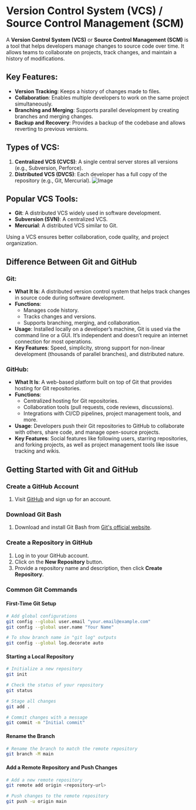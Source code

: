 # Version Control System (VCS) / Source Control Management (SCM)

A **Version Control System (VCS)** or **Source Control Management (SCM)** is a tool that helps developers manage changes to source code over time. It allows teams to collaborate on projects, track changes, and maintain a history of modifications.

## Key Features:
- **Version Tracking**: Keeps a history of changes made to files.
- **Collaboration**: Enables multiple developers to work on the same project simultaneously.
- **Branching and Merging**: Supports parallel development by creating branches and merging changes.
- **Backup and Recovery**: Provides a backup of the codebase and allows reverting to previous versions.

## Types of VCS:
1. **Centralized VCS (CVCS)**: A single central server stores all versions (e.g., Subversion, Perforce).
2. **Distributed VCS (DVCS)**: Each developer has a full copy of the repository (e.g., Git, Mercurial).
![Image](https://github.com/user-attachments/assets/04c0f875-94f5-4c83-ae6a-1fc9a3ffc32d)


## Popular VCS Tools:
- **Git**: A distributed VCS widely used in software development.
- **Subversion (SVN)**: A centralized VCS.
- **Mercurial**: A distributed VCS similar to Git.

Using a VCS ensures better collaboration, code quality, and project organization.
## Difference Between Git and GitHub

### Git:
- **What It Is**: A distributed version control system that helps track changes in source code during software development.
- **Functions**:
    - Manages code history.
    - Tracks changes and versions.
    - Supports branching, merging, and collaboration.
- **Usage**: Installed locally on a developer’s machine, Git is used via the command line or a GUI. It’s independent and doesn’t require an internet connection for most operations.
- **Key Features**: Speed, simplicity, strong support for non-linear development (thousands of parallel branches), and distributed nature.

### GitHub:
- **What It Is**: A web-based platform built on top of Git that provides hosting for Git repositories.
- **Functions**:
    - Centralized hosting for Git repositories.
    - Collaboration tools (pull requests, code reviews, discussions).
    - Integrations with CI/CD pipelines, project management tools, and more.
- **Usage**: Developers push their Git repositories to GitHub to collaborate with others, share code, and manage open-source projects.
- **Key Features**: Social features like following users, starring repositories, and forking projects, as well as project management tools like issue tracking and wikis.

## Getting Started with Git and GitHub

### Create a GitHub Account
1. Visit [GitHub](https://github.com) and sign up for an account.

### Download Git Bash
1. Download and install Git Bash from [Git's official website](https://git-scm.com).

### Create a Repository in GitHub
1. Log in to your GitHub account.
2. Click on the **New Repository** button.
3. Provide a repository name and description, then click **Create Repository**.

### Common Git Commands

#### First-Time Git Setup
```bash
# Add global configurations
git config --global user.email "your.email@example.com"
git config --global user.name "Your Name"

# To show branch name in "git log" outputs
git config --global log.decorate auto
```

#### Starting a Local Repository
```bash
# Initialize a new repository
git init

# Check the status of your repository
git status

# Stage all changes
git add .

# Commit changes with a message
git commit -m "Initial commit"
```

#### Rename the Branch
```bash
# Rename the branch to match the remote repository
git branch -M main 
```

#### Add a Remote Repository and Push Changes
```bash
# Add a new remote repository
git remote add origin <repository-url>

# Push changes to the remote repository
git push -u origin main 

```